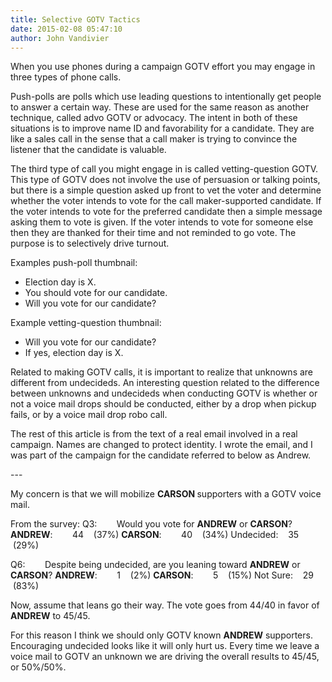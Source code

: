 ```yaml
---
title: Selective GOTV Tactics
date: 2015-02-08 05:47:10
author: John Vandivier
---
```




When you use phones during a campaign GOTV effort you may engage in three types of phone calls.

Push-polls are polls which use leading questions to intentionally get people to answer a certain way. These are used for the same reason as another technique, called advo GOTV or advocacy. The intent in both of these situations is to improve name ID and favorability for a candidate. They are like a sales call in the sense that a call maker is trying to convince the listener that the candidate is valuable.

The third type of call you might engage in is called vetting-question GOTV. This type of GOTV does not involve the use of persuasion or talking points, but there is a simple question asked up front to vet the voter and determine whether the voter intends to vote for the call maker-supported candidate. If the voter intends to vote for the preferred candidate then a simple message asking them to vote is given. If the voter intends to vote for someone else then they are thanked for their time and not reminded to go vote. The purpose is to selectively drive turnout.

Examples push-poll thumbnail:
<ul>
	<li>Election day is X.</li>
	<li>You should vote for our candidate.</li>
	<li>Will you vote for our candidate?</li>
</ul>
Example vetting-question thumbnail:
<ul>
	<li>Will you vote for our candidate?</li>
	<li>If yes, election day is X.</li>
</ul>
Related to making GOTV calls, it is important to realize that unknowns are different from undecideds. An interesting question related to the difference between unknowns and undecideds when conducting GOTV is whether or not a voice mail drops should be conducted, either by a drop when pickup fails, or by a voice mail drop robo call.

The rest of this article is from the text of a real email involved in a real campaign. Names are changed to protect identity. I wrote the email, and I was part of the campaign for the candidate referred to below as Andrew.
<p style=\"text-align: center;\">---</p>
My concern is that we will mobilize <strong>CARSON </strong>supporters with a GOTV voice mail.

From the survey:
Q3:        Would you vote for <strong>ANDREW</strong> or <strong>CARSON</strong>?
<strong>ANDREW</strong>:        44    (37%)
<strong>CARSON</strong>:        40    (34%)
Undecided:    35    (29%)

Q6:        Despite being undecided, are you leaning toward <strong>ANDREW</strong> or <strong>CARSON</strong>?
<strong>ANDREW</strong>:        1    (2%)
<strong>CARSON</strong>:        5    (15%)
Not Sure:    29    (83%)

Now, assume that leans go their way. The vote goes from 44/40 in favor of <strong>ANDREW</strong> to 45/45.

For this reason I think we should only GOTV known <strong>ANDREW</strong> supporters. Encouraging undecided looks like it will only hurt us. Every time we leave a voice mail to GOTV an unknown we are driving the overall results to 45/45, or 50%/50%.
